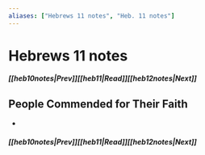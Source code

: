 ```yaml
---
aliases: ["Hebrews 11 notes", "Heb. 11 notes"]
---
```

# Hebrews 11 notes
##### <span class=arrow-left></span>[[heb10notes|Prev]]<span class=navigation-separator></span>[[heb11|Read]]<span class=navigation-separator></span>[[heb12notes|Next]]<span class=arrow-right></span>
## People Commended for Their Faith
- 
##### <span class=arrow-left></span>[[heb10notes|Prev]]<span class=navigation-separator></span>[[heb11|Read]]<span class=navigation-separator></span>[[heb12notes|Next]]<span class=arrow-right></span>